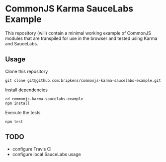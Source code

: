 # CommonJS Karma SauceLabs Example

This repository (will) contain a minimal working example of CommonJS modules
that are transpiled for use in the browser and tested using Karma and
SauceLabs.


## Usage

Clone this repository

```
git clone git@github.com:bripkens/commonjs-karma-saucelabs-example.git
```

Install dependencies

```
cd commonjs-karma-saucelabs-example
npm install
```

Execute the tests
```
npm test
```

## TODO
 - configure Travis CI
 - configure local SauceLabs usage
